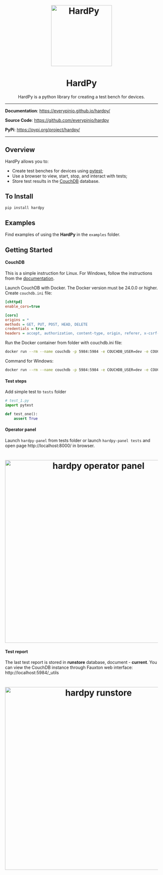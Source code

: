 <h1 align="center">
    <img src="https://everypinio.github.io/hardpy/img/logo256.png" alt="HardPy" style="width:200px;">
</h1>

<h1 align="center">
    <b>HardPy</b>
</h1>

<p align="center">
HardPy is a python library for creating a test bench for devices.
</p>

---

**Documentation**: <a href=https://everypinio.github.io/hardpy/ target="_blank">https://everypinio.github.io/hardpy/</a>

**Source Code**: <a href=https://github.com/everypinio/hardpy target="_blank">https://github.com/everypinio/hardpy</a>

**PyPi**: <a href=https://pypi.org/project/hardpy/ target="_blank">https://pypi.org/project/hardpy/</a>

---

## Overview

HardPy allows you to:

* Create test benches for devices using [pytest](https://docs.pytest.org/);
* Use a browser to view, start, stop, and interact with tests;
* Store test results in the [CouchDB](https://couchdb.apache.org/) database.

## To Install

```bash
pip install hardpy
```

## Examples

Find examples of using the **HardPy** in the `examples` folder.

## Getting Started

#### CouchDB

This is a simple instruction for Linux.
For Windows, follow the instructions from the
[documentation](https://everypinio.github.io/hardpy/documentation/database/#couchdb-instance).

Launch CouchDB with Docker.
The Docker version must be 24.0.0 or higher.
Create `couchdb.ini` file:

```ini
[chttpd]
enable_cors=true

[cors]
origins = *
methods = GET, PUT, POST, HEAD, DELETE
credentials = true
headers = accept, authorization, content-type, origin, referer, x-csrf-token
```

Run the Docker container from folder with couchdb.ini file:

```bash
docker run --rm --name couchdb -p 5984:5984 -e COUCHDB_USER=dev -e COUCHDB_PASSWORD=dev -v ./couchdb.ini:/opt/couchdb/etc/local.ini couchdb:3.3
```

Command for Windows:

```bash
docker run --rm --name couchdb -p 5984:5984 -e COUCHDB_USER=dev -e COUCHDB_PASSWORD=dev -v .\couchdb.ini:/opt/couchdb/etc/local.ini couchdb:3.3.2
```

#### Test steps

Add simple test to `tests` folder

```python
# test_1.py
import pytest

def test_one():
    assert True
```
#### Operator panel

Launch `hardpy-panel` from tests folder or launch `hardpy-panel tests` and open page http://localhost:8000/ in browser.

<h1 align="center">
    <img src="https://everypinio.github.io/hardpy/img/hardpy_operator_panel_hello_hardpy.png"
    alt="hardpy operator panel" style="width:600px;">
</h1>

#### Test report

The last test report is stored in **runstore** database, document - **current**.
You can view the CouchDB instance through Fauxton web interface: http://localhost:5984/_utils

<h1 align="center">
    <img src="https://everypinio.github.io/hardpy/img/runstore_hello_hardpy.png"
    alt="hardpy runstore" style="width:600px;">
</h1>
